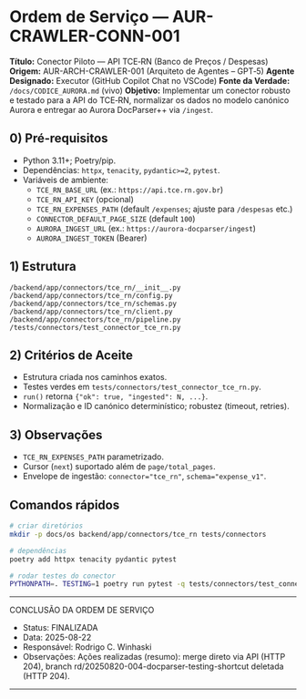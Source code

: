# Ordem de Serviço — AUR-CRAWLER-CONN-001
**Título:** Conector Piloto — API TCE‑RN (Banco de Preços / Despesas)
**Origem:** AUR-ARCH-CRAWLER-001 (Arquiteto de Agentes – GPT‑5)
**Agente Designado:** Executor (GitHub Copilot Chat no VSCode)
**Fonte da Verdade:** `/docs/CODICE_AURORA.md` (vivo)
**Objetivo:** Implementar um conector robusto e testado para a API do TCE‑RN, normalizar os dados no modelo canónico Aurora e entregar ao Aurora DocParser++ via `/ingest`.

## 0) Pré‑requisitos
- Python 3.11+; Poetry/pip.
- Dependências: `httpx`, `tenacity`, `pydantic>=2`, `pytest`.
- Variáveis de ambiente:
  - `TCE_RN_BASE_URL` (ex.: `https://api.tce.rn.gov.br`)
  - `TCE_RN_API_KEY` (opcional)
  - `TCE_RN_EXPENSES_PATH` (default `/expenses`; ajuste para `/despesas` etc.)
  - `CONNECTOR_DEFAULT_PAGE_SIZE` (default `100`)
  - `AURORA_INGEST_URL` (ex.: `https://aurora-docparser/ingest`)
  - `AURORA_INGEST_TOKEN` (Bearer)

## 1) Estrutura

```
/backend/app/connectors/tce_rn/__init__.py
/backend/app/connectors/tce_rn/config.py
/backend/app/connectors/tce_rn/schemas.py
/backend/app/connectors/tce_rn/client.py
/backend/app/connectors/tce_rn/pipeline.py
/tests/connectors/test_connector_tce_rn.py
```

## 2) Critérios de Aceite
- Estrutura criada nos caminhos exatos.
- Testes verdes em `tests/connectors/test_connector_tce_rn.py`.
- `run()` retorna `{"ok": true, "ingested": N, ...}`.
- Normalização e ID canónico determinístico; robustez (timeout, retries).

## 3) Observações
- `TCE_RN_EXPENSES_PATH` parametrizado.
- Cursor (`next`) suportado além de `page/total_pages`.
- Envelope de ingestão: `connector="tce_rn"`, `schema="expense_v1"`.

## Comandos rápidos

```bash
# criar diretórios
mkdir -p docs/os backend/app/connectors/tce_rn tests/connectors

# dependências
poetry add httpx tenacity pydantic pytest

# rodar testes do conector
PYTHONPATH=. TESTING=1 poetry run pytest -q tests/connectors/test_connector_tce_rn.py
```


---
CONCLUSÃO DA ORDEM DE SERVIÇO
- Status: FINALIZADA
- Data: 2025-08-22
- Responsável: Rodrigo C. Winhaski
- Observações: Ações realizadas (resumo): merge direto via API (HTTP 204), branch rd/20250820-004-docparser-testing-shortcut deletada (HTTP 204).
---
